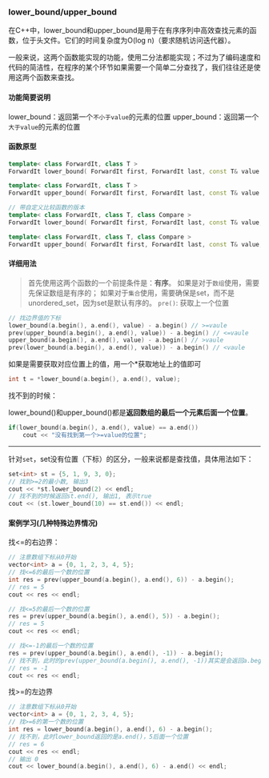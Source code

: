 ### lower_bound/upper_bound
在C++中，lower_bound和upper_bound是用于在有序序列中高效查找元素的函数，位于头文件。它们的时间复杂度为O(log n)（要求随机访问迭代器）。

一般来说，这两个函数能实现的功能，使用二分法都能实现；不过为了编码速度和代码的简洁性，在程序的某个环节如果需要一个简单二分查找了，我们往往还是使用这两个函数来查找。

#### 功能简要说明
lower_bound：返回第一个`不小于value`的元素的位置
upper_bound：返回第一个`大于value`的元素的位置

#### 函数原型
```cpp
template< class ForwardIt, class T >
ForwardIt lower_bound( ForwardIt first, ForwardIt last, const T& value );

template< class ForwardIt, class T >
ForwardIt upper_bound( ForwardIt first, ForwardIt last, const T& value );

// 带自定义比较函数的版本
template< class ForwardIt, class T, class Compare >
ForwardIt lower_bound( ForwardIt first, ForwardIt last, const T& value, Compare comp );

template< class ForwardIt, class T, class Compare >
ForwardIt upper_bound( ForwardIt first, ForwardIt last, const T& value, Compare comp );
```

#### 详细用法
> 首先使用这两个函数的一个前提条件是：**有序**。
> 如果是对于`数组`使用，需要先保证数组是有序的；
> 如果对于`集合`使用，需要确保是set，而不是unordered_set，因为set是默认有序的。
`pre()`: 获取上一个位置
```cpp
// 找边界值的下标
lower_bound(a.begin(), a.end(), value) - a.begin() // >=vaule
prev(upper_bound(a.begin(), a.end(), value)) - a.begin() // <=vaule
upper_bound(a.begin(), a.end(), value) - a.begin() // >vaule
prev(lower_bound(a.begin(), a.end(), value)) - a.begin() // <vaule
```
如果是需要获取对应位置上的值，用一个*获取地址上的值即可
```cpp
int t = *lower_bound(a.begin(), a.end(), value);
```

找不到的时候：

lower_bound()和upper_bound()都是**返回数组的最后一个元素后面一个位置**。
```CPP
if(lower_bound(a.begin(), a.end(), value) == a.end())
    cout << "没有找到第一个>=value的位置";
```

---

针对`set`，set没有位置（下标）的区分，一般来说都是查找值，具体用法如下：
```cpp
set<int> st = {5, 1, 9, 3, 0};
// 找到>=2的最小数, 输出3
cout << *st.lower_bound(2) << endl;
// 找不到的时候返回st.end(), 输出1, 表示true
cout << (st.lower_bound(10) == st.end()) << endl;
```
#### 案例学习(几种特殊边界情况)
找<=的右边界：
```cpp
// 注意数组下标从0开始
vector<int> a = {0, 1, 2, 3, 4, 5};
// 找<=6的最后一个数的位置
int res = prev(upper_bound(a.begin(), a.end(), 6)) - a.begin();
// res = 5
cout << res << endl;

// 找<=5的最后一个数的位置
res = prev(upper_bound(a.begin(), a.end(), 5)) - a.begin();
// res = 5
cout << res << endl;

// 找<=-1的最后一个数的位置
res = prev(upper_bound(a.begin(), a.end(), -1)) - a.begin();
// 找不到，此时的prev(upper_bound(a.begin(), a.end(), -1))其实是会返回a.begin()的前一个位置
// res = -1
cout << res << endl;
```
找>=的左边界
```cpp
// 注意数组下标从0开始
vector<int> a = {0, 1, 2, 3, 4, 5};
// 找>=6的第一个数的位置
int res = lower_bound(a.begin(), a.end(), 6) - a.begin();
// 找不到，此时lower_bound返回的是a.end()，5后面一个位置
// res = 6
cout << res << endl;
// 输出 0
cout << lower_bound(a.begin(), a.end(), 6) - a.end() << endl;
```